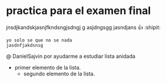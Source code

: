 # practica para el examen final
jnsdjkandskjasnjfkndsngjsdngj g asjdngsgg jasndjans :+1: :shipit:
```
yo solo se que no se nada
jasdnfjakdsnsg
```
@ DanielSajvin por ayudarme a estudiar
lista anidada
- primer elemento de la lista.
     - segundo elemento de la lista.